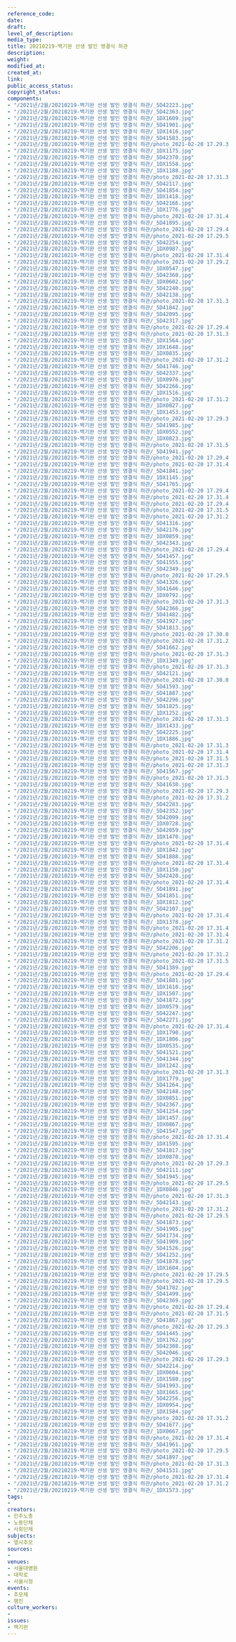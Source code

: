 ```yaml
---
reference_code: 
date: 
draft: 
level_of_description: 
media_type: 
title: 20210219-백기완 선생 발인 영결식 하관
description: 
weight: 
modified_at: 
created_at: 
link: 
public_access_status: 
copyright_status: 
components:
- "/2021년/2월/20210219-백기완 선생 발인 영결식 하관/_5D42223.jpg"
- "/2021년/2월/20210219-백기완 선생 발인 영결식 하관/_5D42363.jpg"
- "/2021년/2월/20210219-백기완 선생 발인 영결식 하관/_1DX1609.jpg"
- "/2021년/2월/20210219-백기완 선생 발인 영결식 하관/_5D41901.jpg"
- "/2021년/2월/20210219-백기완 선생 발인 영결식 하관/_1DX1416.jpg"
- "/2021년/2월/20210219-백기완 선생 발인 영결식 하관/_5D41583.jpg"
- "/2021년/2월/20210219-백기완 선생 발인 영결식 하관/photo_2021-02-20 17.29.37.jpeg"
- "/2021년/2월/20210219-백기완 선생 발인 영결식 하관/_1DX1175.jpg"
- "/2021년/2월/20210219-백기완 선생 발인 영결식 하관/_5D42370.jpg"
- "/2021년/2월/20210219-백기완 선생 발인 영결식 하관/_1DX1558.jpg"
- "/2021년/2월/20210219-백기완 선생 발인 영결식 하관/_1DX1188.jpg"
- "/2021년/2월/20210219-백기완 선생 발인 영결식 하관/photo_2021-02-20 17.31.32.jpeg"
- "/2021년/2월/20210219-백기완 선생 발인 영결식 하관/_5D42117.jpg"
- "/2021년/2월/20210219-백기완 선생 발인 영결식 하관/_5D41854.jpg"
- "/2021년/2월/20210219-백기완 선생 발인 영결식 하관/_1DX1418.jpg"
- "/2021년/2월/20210219-백기완 선생 발인 영결식 하관/_5D42166.jpg"
- "/2021년/2월/20210219-백기완 선생 발인 영결식 하관/_1DX1776.jpg"
- "/2021년/2월/20210219-백기완 선생 발인 영결식 하관/photo_2021-02-20 17.31.47.jpeg"
- "/2021년/2월/20210219-백기완 선생 발인 영결식 하관/_5D41895.jpg"
- "/2021년/2월/20210219-백기완 선생 발인 영결식 하관/photo_2021-02-20 17.29.47.jpeg"
- "/2021년/2월/20210219-백기완 선생 발인 영결식 하관/photo_2021-02-20 17.29.54.jpeg"
- "/2021년/2월/20210219-백기완 선생 발인 영결식 하관/_5D42254.jpg"
- "/2021년/2월/20210219-백기완 선생 발인 영결식 하관/_1DX0987.jpg"
- "/2021년/2월/20210219-백기완 선생 발인 영결식 하관/photo_2021-02-20 17.31.42 (1).jpeg"
- "/2021년/2월/20210219-백기완 선생 발인 영결식 하관/photo_2021-02-20 17.29.29.jpeg"
- "/2021년/2월/20210219-백기완 선생 발인 영결식 하관/_1DX0547.jpg"
- "/2021년/2월/20210219-백기완 선생 발인 영결식 하관/_5D42360.jpg"
- "/2021년/2월/20210219-백기완 선생 발인 영결식 하관/_1DX0602.jpg"
- "/2021년/2월/20210219-백기완 선생 발인 영결식 하관/_5D42240.jpg"
- "/2021년/2월/20210219-백기완 선생 발인 영결식 하관/_5D42138.jpg"
- "/2021년/2월/20210219-백기완 선생 발인 영결식 하관/photo_2021-02-20 17.31.31.jpeg"
- "/2021년/2월/20210219-백기완 선생 발인 영결식 하관/_5D41842.jpg"
- "/2021년/2월/20210219-백기완 선생 발인 영결식 하관/_5D42095.jpg"
- "/2021년/2월/20210219-백기완 선생 발인 영결식 하관/_5D42317.jpg"
- "/2021년/2월/20210219-백기완 선생 발인 영결식 하관/photo_2021-02-20 17.29.40.jpeg"
- "/2021년/2월/20210219-백기완 선생 발인 영결식 하관/photo_2021-02-20 17.31.35.jpeg"
- "/2021년/2월/20210219-백기완 선생 발인 영결식 하관/_1DX1564.jpg"
- "/2021년/2월/20210219-백기완 선생 발인 영결식 하관/_1DX1648.jpg"
- "/2021년/2월/20210219-백기완 선생 발인 영결식 하관/_1DX0835.jpg"
- "/2021년/2월/20210219-백기완 선생 발인 영결식 하관/photo_2021-02-20 17.31.28 (1).jpeg"
- "/2021년/2월/20210219-백기완 선생 발인 영결식 하관/_5D41746.jpg"
- "/2021년/2월/20210219-백기완 선생 발인 영결식 하관/_5D42337.jpg"
- "/2021년/2월/20210219-백기완 선생 발인 영결식 하관/_1DX0976.jpg"
- "/2021년/2월/20210219-백기완 선생 발인 영결식 하관/_5D42266.jpg"
- "/2021년/2월/20210219-백기완 선생 발인 영결식 하관/_1DX1516.jpg"
- "/2021년/2월/20210219-백기완 선생 발인 영결식 하관/photo_2021-02-20 17.31.26.jpeg"
- "/2021년/2월/20210219-백기완 선생 발인 영결식 하관/_1DX0827.jpg"
- "/2021년/2월/20210219-백기완 선생 발인 영결식 하관/_1DX1453.jpg"
- "/2021년/2월/20210219-백기완 선생 발인 영결식 하관/photo_2021-02-20 17.29.38.jpeg"
- "/2021년/2월/20210219-백기완 선생 발인 영결식 하관/_5D41985.jpg"
- "/2021년/2월/20210219-백기완 선생 발인 영결식 하관/_1DX0552.jpg"
- "/2021년/2월/20210219-백기완 선생 발인 영결식 하관/_1DX0823.jpg"
- "/2021년/2월/20210219-백기완 선생 발인 영결식 하관/photo_2021-02-20 17.31.52.jpeg"
- "/2021년/2월/20210219-백기완 선생 발인 영결식 하관/_5D41941.jpg"
- "/2021년/2월/20210219-백기완 선생 발인 영결식 하관/photo_2021-02-20 17.29.48.jpeg"
- "/2021년/2월/20210219-백기완 선생 발인 영결식 하관/photo_2021-02-20 17.31.42.jpeg"
- "/2021년/2월/20210219-백기완 선생 발인 영결식 하관/_5D41841.jpg"
- "/2021년/2월/20210219-백기완 선생 발인 영결식 하관/_1DX1145.jpg"
- "/2021년/2월/20210219-백기완 선생 발인 영결식 하관/_5D41765.jpg"
- "/2021년/2월/20210219-백기완 선생 발인 영결식 하관/photo_2021-02-20 17.29.43.jpeg"
- "/2021년/2월/20210219-백기완 선생 발인 영결식 하관/photo_2021-02-20 17.31.47 (1).jpeg"
- "/2021년/2월/20210219-백기완 선생 발인 영결식 하관/photo_2021-02-20 17.29.44.jpeg"
- "/2021년/2월/20210219-백기완 선생 발인 영결식 하관/photo_2021-02-20 17.31.51.jpeg"
- "/2021년/2월/20210219-백기완 선생 발인 영결식 하관/photo_2021-02-20 17.31.25.jpeg"
- "/2021년/2월/20210219-백기완 선생 발인 영결식 하관/_5D41316.jpg"
- "/2021년/2월/20210219-백기완 선생 발인 영결식 하관/_5D42176.jpg"
- "/2021년/2월/20210219-백기완 선생 발인 영결식 하관/_1DX0859.jpg"
- "/2021년/2월/20210219-백기완 선생 발인 영결식 하관/_5D42343.jpg"
- "/2021년/2월/20210219-백기완 선생 발인 영결식 하관/photo_2021-02-20 17.29.41.jpeg"
- "/2021년/2월/20210219-백기완 선생 발인 영결식 하관/_5D41457.jpg"
- "/2021년/2월/20210219-백기완 선생 발인 영결식 하관/_5D41555.jpg"
- "/2021년/2월/20210219-백기완 선생 발인 영결식 하관/_5D42349.jpg"
- "/2021년/2월/20210219-백기완 선생 발인 영결식 하관/photo_2021-02-20 17.29.52.jpeg"
- "/2021년/2월/20210219-백기완 선생 발인 영결식 하관/_5D41326.jpg"
- "/2021년/2월/20210219-백기완 선생 발인 영결식 하관/_5D41646.jpg"
- "/2021년/2월/20210219-백기완 선생 발인 영결식 하관/_1DX0792.jpg"
- "/2021년/2월/20210219-백기완 선생 발인 영결식 하관/photo_2021-02-20 17.31.32 (1).jpeg"
- "/2021년/2월/20210219-백기완 선생 발인 영결식 하관/_5D42366.jpg"
- "/2021년/2월/20210219-백기완 선생 발인 영결식 하관/_5D41482.jpg"
- "/2021년/2월/20210219-백기완 선생 발인 영결식 하관/_5D41927.jpg"
- "/2021년/2월/20210219-백기완 선생 발인 영결식 하관/_5D41813.jpg"
- "/2021년/2월/20210219-백기완 선생 발인 영결식 하관/photo_2021-02-20 17.30.01.jpeg"
- "/2021년/2월/20210219-백기완 선생 발인 영결식 하관/photo_2021-02-20 17.31.22.jpeg"
- "/2021년/2월/20210219-백기완 선생 발인 영결식 하관/_5D41662.jpg"
- "/2021년/2월/20210219-백기완 선생 발인 영결식 하관/photo_2021-02-20 17.31.31 (1).jpeg"
- "/2021년/2월/20210219-백기완 선생 발인 영결식 하관/_1DX1349.jpg"
- "/2021년/2월/20210219-백기완 선생 발인 영결식 하관/photo_2021-02-20 17.31.39 (1).jpeg"
- "/2021년/2월/20210219-백기완 선생 발인 영결식 하관/_5D42121.jpg"
- "/2021년/2월/20210219-백기완 선생 발인 영결식 하관/photo_2021-02-20 17.30.02.jpeg"
- "/2021년/2월/20210219-백기완 선생 발인 영결식 하관/_5D41593.jpg"
- "/2021년/2월/20210219-백기완 선생 발인 영결식 하관/_5D41887.jpg"
- "/2021년/2월/20210219-백기완 선생 발인 영결식 하관/_5D42296.jpg"
- "/2021년/2월/20210219-백기완 선생 발인 영결식 하관/_5D41825.jpg"
- "/2021년/2월/20210219-백기완 선생 발인 영결식 하관/_1DX1252.jpg"
- "/2021년/2월/20210219-백기완 선생 발인 영결식 하관/photo_2021-02-20 17.31.39.jpeg"
- "/2021년/2월/20210219-백기완 선생 발인 영결식 하관/_1DX1433.jpg"
- "/2021년/2월/20210219-백기완 선생 발인 영결식 하관/_5D42225.jpg"
- "/2021년/2월/20210219-백기완 선생 발인 영결식 하관/_1DX1886.jpg"
- "/2021년/2월/20210219-백기완 선생 발인 영결식 하관/photo_2021-02-20 17.31.38.jpeg"
- "/2021년/2월/20210219-백기완 선생 발인 영결식 하관/photo_2021-02-20 17.31.44.jpeg"
- "/2021년/2월/20210219-백기완 선생 발인 영결식 하관/photo_2021-02-20 17.31.50.jpeg"
- "/2021년/2월/20210219-백기완 선생 발인 영결식 하관/photo_2021-02-20 17.31.33.jpeg"
- "/2021년/2월/20210219-백기완 선생 발인 영결식 하관/_5D41567.jpg"
- "/2021년/2월/20210219-백기완 선생 발인 영결식 하관/photo_2021-02-20 17.31.34.jpeg"
- "/2021년/2월/20210219-백기완 선생 발인 영결식 하관/_5D41630.jpg"
- "/2021년/2월/20210219-백기완 선생 발인 영결식 하관/photo_2021-02-20 17.29.36.jpeg"
- "/2021년/2월/20210219-백기완 선생 발인 영결식 하관/photo_2021-02-20 17.31.27.jpeg"
- "/2021년/2월/20210219-백기완 선생 발인 영결식 하관/_5D42283.jpg"
- "/2021년/2월/20210219-백기완 선생 발인 영결식 하관/_5D42352.jpg"
- "/2021년/2월/20210219-백기완 선생 발인 영결식 하관/_5D42099.jpg"
- "/2021년/2월/20210219-백기완 선생 발인 영결식 하관/_1DX0728.jpg"
- "/2021년/2월/20210219-백기완 선생 발인 영결식 하관/_5D42059.jpg"
- "/2021년/2월/20210219-백기완 선생 발인 영결식 하관/_1DX1470.jpg"
- "/2021년/2월/20210219-백기완 선생 발인 영결식 하관/photo_2021-02-20 17.31.49.jpeg"
- "/2021년/2월/20210219-백기완 선생 발인 영결식 하관/_1DX1842.jpg"
- "/2021년/2월/20210219-백기완 선생 발인 영결식 하관/_5D41888.jpg"
- "/2021년/2월/20210219-백기완 선생 발인 영결식 하관/photo_2021-02-20 17.31.48.jpeg"
- "/2021년/2월/20210219-백기완 선생 발인 영결식 하관/_1DX1150.jpg"
- "/2021년/2월/20210219-백기완 선생 발인 영결식 하관/_5D42420.jpg"
- "/2021년/2월/20210219-백기완 선생 발인 영결식 하관/photo_2021-02-20 17.31.40.jpeg"
- "/2021년/2월/20210219-백기완 선생 발인 영결식 하관/_5D41891.jpg"
- "/2021년/2월/20210219-백기완 선생 발인 영결식 하관/_5D41851.jpg"
- "/2021년/2월/20210219-백기완 선생 발인 영결식 하관/_1DX1812.jpg"
- "/2021년/2월/20210219-백기완 선생 발인 영결식 하관/_5D42107.jpg"
- "/2021년/2월/20210219-백기완 선생 발인 영결식 하관/photo_2021-02-20 17.31.46.jpeg"
- "/2021년/2월/20210219-백기완 선생 발인 영결식 하관/_1DX1378.jpg"
- "/2021년/2월/20210219-백기완 선생 발인 영결식 하관/photo_2021-02-20 17.31.44 (1).jpeg"
- "/2021년/2월/20210219-백기완 선생 발인 영결식 하관/photo_2021-02-20 17.31.49 (1).jpeg"
- "/2021년/2월/20210219-백기완 선생 발인 영결식 하관/photo_2021-02-20 17.31.25 (1).jpeg"
- "/2021년/2월/20210219-백기완 선생 발인 영결식 하관/_5D42206.jpg"
- "/2021년/2월/20210219-백기완 선생 발인 영결식 하관/photo_2021-02-20 17.31.28.jpeg"
- "/2021년/2월/20210219-백기완 선생 발인 영결식 하관/photo_2021-02-20 17.31.51 (1).jpeg"
- "/2021년/2월/20210219-백기완 선생 발인 영결식 하관/_5D41389.jpg"
- "/2021년/2월/20210219-백기완 선생 발인 영결식 하관/photo_2021-02-20 17.29.49.jpeg"
- "/2021년/2월/20210219-백기완 선생 발인 영결식 하관/_5D41881.jpg"
- "/2021년/2월/20210219-백기완 선생 발인 영결식 하관/_1DX1610.jpg"
- "/2021년/2월/20210219-백기완 선생 발인 영결식 하관/_1DX1507.jpg"
- "/2021년/2월/20210219-백기완 선생 발인 영결식 하관/_5D41872.jpg"
- "/2021년/2월/20210219-백기완 선생 발인 영결식 하관/_1DX0579.jpg"
- "/2021년/2월/20210219-백기완 선생 발인 영결식 하관/_5D42247.jpg"
- "/2021년/2월/20210219-백기완 선생 발인 영결식 하관/_5D42271.jpg"
- "/2021년/2월/20210219-백기완 선생 발인 영결식 하관/photo_2021-02-20 17.31.45.jpeg"
- "/2021년/2월/20210219-백기완 선생 발인 영결식 하관/_1DX1790.jpg"
- "/2021년/2월/20210219-백기완 선생 발인 영결식 하관/_1DX1806.jpg"
- "/2021년/2월/20210219-백기완 선생 발인 영결식 하관/_1DX0535.jpg"
- "/2021년/2월/20210219-백기완 선생 발인 영결식 하관/_5D41521.jpg"
- "/2021년/2월/20210219-백기완 선생 발인 영결식 하관/_5D41344.jpg"
- "/2021년/2월/20210219-백기완 선생 발인 영결식 하관/_1DX1242.jpg"
- "/2021년/2월/20210219-백기완 선생 발인 영결식 하관/photo_2021-02-20 17.31.30.jpeg"
- "/2021년/2월/20210219-백기완 선생 발인 영결식 하관/_1DX1779.jpg"
- "/2021년/2월/20210219-백기완 선생 발인 영결식 하관/_5D41264.jpg"
- "/2021년/2월/20210219-백기완 선생 발인 영결식 하관/_5D42148.jpg"
- "/2021년/2월/20210219-백기완 선생 발인 영결식 하관/_1DX0851.jpg"
- "/2021년/2월/20210219-백기완 선생 발인 영결식 하관/_5D42367.jpg"
- "/2021년/2월/20210219-백기완 선생 발인 영결식 하관/_5D41254.jpg"
- "/2021년/2월/20210219-백기완 선생 발인 영결식 하관/_1DX1457.jpg"
- "/2021년/2월/20210219-백기완 선생 발인 영결식 하관/_1DX0867.jpg"
- "/2021년/2월/20210219-백기완 선생 발인 영결식 하관/_5D41547.jpg"
- "/2021년/2월/20210219-백기완 선생 발인 영결식 하관/photo_2021-02-20 17.31.41.jpeg"
- "/2021년/2월/20210219-백기완 선생 발인 영결식 하관/_1DX1595.jpg"
- "/2021년/2월/20210219-백기완 선생 발인 영결식 하관/_5D41817.jpg"
- "/2021년/2월/20210219-백기완 선생 발인 영결식 하관/_1DX0870.jpg"
- "/2021년/2월/20210219-백기완 선생 발인 영결식 하관/photo_2021-02-20 17.29.39.jpeg"
- "/2021년/2월/20210219-백기완 선생 발인 영결식 하관/_5D42111.jpg"
- "/2021년/2월/20210219-백기완 선생 발인 영결식 하관/_5D41945.jpg"
- "/2021년/2월/20210219-백기완 선생 발인 영결식 하관/photo_2021-02-20 17.29.55.jpeg"
- "/2021년/2월/20210219-백기완 선생 발인 영결식 하관/_1DX0846.jpg"
- "/2021년/2월/20210219-백기완 선생 발인 영결식 하관/photo_2021-02-20 17.31.37.jpeg"
- "/2021년/2월/20210219-백기완 선생 발인 영결식 하관/_5D42143.jpg"
- "/2021년/2월/20210219-백기완 선생 발인 영결식 하관/photo_2021-02-20 17.31.29.jpeg"
- "/2021년/2월/20210219-백기완 선생 발인 영결식 하관/photo_2021-02-20 17.29.59.jpeg"
- "/2021년/2월/20210219-백기완 선생 발인 영결식 하관/_5D41873.jpg"
- "/2021년/2월/20210219-백기완 선생 발인 영결식 하관/_5D41905.jpg"
- "/2021년/2월/20210219-백기완 선생 발인 영결식 하관/_5D41734.jpg"
- "/2021년/2월/20210219-백기완 선생 발인 영결식 하관/_5D41909.jpg"
- "/2021년/2월/20210219-백기완 선생 발인 영결식 하관/_5D41526.jpg"
- "/2021년/2월/20210219-백기완 선생 발인 영결식 하관/_5D41252.jpg"
- "/2021년/2월/20210219-백기완 선생 발인 영결식 하관/_5D41878.jpg"
- "/2021년/2월/20210219-백기완 선생 발인 영결식 하관/_1DX1604.jpg"
- "/2021년/2월/20210219-백기완 선생 발인 영결식 하관/photo_2021-02-20 17.29.57.jpeg"
- "/2021년/2월/20210219-백기완 선생 발인 영결식 하관/photo_2021-02-20 17.29.53.jpeg"
- "/2021년/2월/20210219-백기완 선생 발인 영결식 하관/_5D41782.jpg"
- "/2021년/2월/20210219-백기완 선생 발인 영결식 하관/_5D41499.jpg"
- "/2021년/2월/20210219-백기완 선생 발인 영결식 하관/_5D42369.jpg"
- "/2021년/2월/20210219-백기완 선생 발인 영결식 하관/photo_2021-02-20 17.29.42.jpeg"
- "/2021년/2월/20210219-백기완 선생 발인 영결식 하관/photo_2021-02-20 17.31.53.jpeg"
- "/2021년/2월/20210219-백기완 선생 발인 영결식 하관/_5D41867.jpg"
- "/2021년/2월/20210219-백기완 선생 발인 영결식 하관/photo_2021-02-20 17.29.33.jpeg"
- "/2021년/2월/20210219-백기완 선생 발인 영결식 하관/_5D41445.jpg"
- "/2021년/2월/20210219-백기완 선생 발인 영결식 하관/_1DX1762.jpg"
- "/2021년/2월/20210219-백기완 선생 발인 영결식 하관/_5D42308.jpg"
- "/2021년/2월/20210219-백기완 선생 발인 영결식 하관/_5D42046.jpg"
- "/2021년/2월/20210219-백기완 선생 발인 영결식 하관/photo_2021-02-20 17.29.34.jpeg"
- "/2021년/2월/20210219-백기완 선생 발인 영결식 하관/_5D42214.jpg"
- "/2021년/2월/20210219-백기완 선생 발인 영결식 하관/_1DX0604.jpg"
- "/2021년/2월/20210219-백기완 선생 발인 영결식 하관/_1DX1580.jpg"
- "/2021년/2월/20210219-백기완 선생 발인 영결식 하관/_5D41993.jpg"
- "/2021년/2월/20210219-백기완 선생 발인 영결식 하관/_1DX1665.jpg"
- "/2021년/2월/20210219-백기완 선생 발인 영결식 하관/_5D42256.jpg"
- "/2021년/2월/20210219-백기완 선생 발인 영결식 하관/_1DX0954.jpg"
- "/2021년/2월/20210219-백기완 선생 발인 영결식 하관/_1DX1584.jpg"
- "/2021년/2월/20210219-백기완 선생 발인 영결식 하관/photo_2021-02-20 17.31.29 (1).jpeg"
- "/2021년/2월/20210219-백기완 선생 발인 영결식 하관/_5D41677.jpg"
- "/2021년/2월/20210219-백기완 선생 발인 영결식 하관/_1DX0667.jpg"
- "/2021년/2월/20210219-백기완 선생 발인 영결식 하관/photo_2021-02-20 17.31.46 (1).jpeg"
- "/2021년/2월/20210219-백기완 선생 발인 영결식 하관/_5D41961.jpg"
- "/2021년/2월/20210219-백기완 선생 발인 영결식 하관/photo_2021-02-20 17.29.51.jpeg"
- "/2021년/2월/20210219-백기완 선생 발인 영결식 하관/_5D41897.jpg"
- "/2021년/2월/20210219-백기완 선생 발인 영결식 하관/photo_2021-02-20 17.31.37 (1).jpeg"
- "/2021년/2월/20210219-백기완 선생 발인 영결식 하관/_5D41531.jpg"
- "/2021년/2월/20210219-백기완 선생 발인 영결식 하관/photo_2021-02-20 17.31.43.jpeg"
- "/2021년/2월/20210219-백기완 선생 발인 영결식 하관/photo_2021-02-20 17.31.24.jpeg"
- "/2021년/2월/20210219-백기완 선생 발인 영결식 하관/_1DX1573.jpg"
tags:
- 
creators:
- 민주노총
- 노동단체
- 사회단체
subjects:
- 열사추모
sources:
- 
venues:
- 서울대병원
- 대학로
- 서울시청
events:
- 추모제
- 행진
culture_workers:
- 
issues:
- 백기완
---
```

